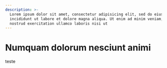 ```yaml
---
description: >-
  Lorem ipsum dolor sit amet, consectetur adipisicing elit, sed do eiusmodtempor
  incididunt ut labore et dolore magna aliqua. Ut enim ad minim veniam,quis
  nostrud exercitation ullamco laboris nisi ut
---
```


# Numquam dolorum nesciunt animi

teste


